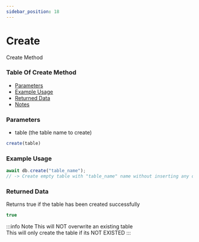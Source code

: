```yaml
---
sidebar_position: 18
---
```


# Create

Create Method

### Table Of Create Method

- [Parameters](#parameters)
- [Example Usage](#example-usage)
- [Returned Data](#returned-data)
- [Notes](#notes)

### Parameters
- table (the table name to create)
```js
create(table)
```

### Example Usage
```js
await db.create("table_name");
// -> Create empty table with "table_name" name without inserting any data to it
```

### Returned Data
Returns true if the table has been created successfully
```js
true
```

:::info Note
This will <span class="optional">NOT</span> overwrite an existing table<br/>
This will only create the table if its <span class="optional">NOT EXISTED</span>
:::